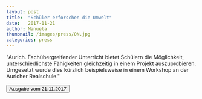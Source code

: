 ```yaml
---
layout: post
title:  "Schüler erforschen die Umwelt"
date:   2017-11-21
author: Manuela
thumbnail: /images/press/ON.jpg
categories: press
---
```

"Aurich. Fachübergreifender Unterricht bietet Schülern die Möglichkeit, unterschiedlichste Fähigkeiten gleichzeitig in einem Projekt auszuprobieren. Umgesetzt wurde dies kürzlich beispielsweise in einem Workshop an der Auricher Realschule."

<a href='{{ site.baseurl | append: "/docs/Artikel_Aurich.pdf" }}' target="_blank">
    <button class="btn">Ausgabe vom 21.11.2017</button></a>

